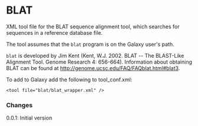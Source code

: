 BLAT
====

XML tool file for the BLAT sequence alignment tool, which searches for sequences in
a reference database file.

The tool assumes that the `blat` program is on the Galaxy user's path.

`blat` is developed by Jim Kent (Kent, W.J. 2002. BLAT -- The BLAST-Like Alignment
Tool. Genome Research 4: 656-664). Information about obtaining BLAT can be found at
<http://genome.ucsc.edu/FAQ/FAQblat.html#blat3>.

To add to Galaxy add the following to tool_conf.xml:

    <tool file="blat/blat_wrapper.xml" />

### Changes ###

0.0.1: Initial version
